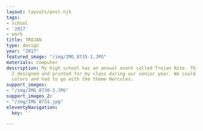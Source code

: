 ```yaml
---
layout: layouts/post.njk
tags:
- school
- '2017'
- work
title: TROJAN
type: design
year: "2017"
featured_image: "/img/IMG_8735-1.JPG"
materials: computer
description: My high school has an annual event called Trojan Nite. This is the t-shirt
  I designed and printed for my class during our senior year. We could only use two
  colors and had to go with the theme Hercules.
support_images:
- "/img/IMG_8730-1.JPG"
support_images_2:
- "/img/IMG_8731.jpg"
eleventyNavigation:
  key: ''

---
```


